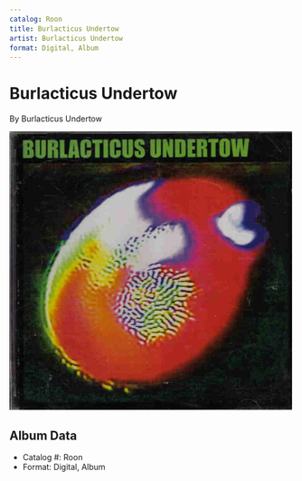 ```yaml
---
catalog: Roon
title: Burlacticus Undertow
artist: Burlacticus Undertow
format: Digital, Album
---
```


# Burlacticus Undertow

By Burlacticus Undertow

![](../../assets/albumcovers/Burlacticus_Undertow-Burlacticus_Undertow.png)

## Album Data

- Catalog #: Roon
- Format: Digital, Album

